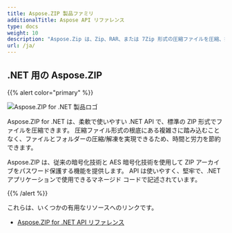 ```yaml
---
title: Aspose.ZIP 製品ファミリ
additionalTitle: Aspose API リファレンス
type: docs
weight: 10
description: "Aspose.Zip は、Zip、RAR、または 7Zip 形式の圧縮ファイルを圧縮、抽出、および処理するための使いやすい API です。 ZipCrypto または AES128、192、および AES256 を使用して暗号化を適用します。"
url: /ja/
---
```


## .NET 用の Aspose.ZIP

{{% alert color="primary" %}} 

![Aspose.ZIP for .NET 製品ロゴ](../home_1.png)


Aspose.ZIP for .NET は、柔軟で使いやすい .NET API で、標準の ZIP 形式でファイルを圧縮できます。 圧縮ファイル形式の根底にある複雑さに踏み込むことなく、ファイルとフォルダーの圧縮/解凍を実現できるため、時間と労力を節約できます。

Aspose.ZIP は、従来の暗号化技術と AES 暗号化技術を使用して ZIP アーカイブをパスワード保護する機能を提供します。 API は使いやすく、堅牢で、.NET アプリケーションで使用できるマネージド コードで記述されています。

{{% /alert %}} 

これらは、いくつかの有用なリソースへのリンクです。
- [Aspose.ZIP for .NET API リファレンス](/zip/ja/net/)
